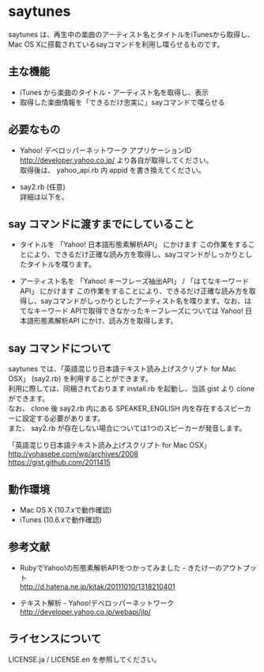 saytunes
==================

saytunes は、再生中の楽曲のアーティスト名とタイトルをiTunesから取得し、Mac OS Xに搭載されているsayコマンドを利用し喋らせるものです。

主な機能
-------
+ iTunes から楽曲のタイトル・アーティスト名を取得し、表示  
+ 取得した楽曲情報を「できるだけ忠実に」sayコマンドで喋らせる  

必要なもの
--------------
+ Yahoo! デベロッパーネットワーク アプリケーションID  
http://developer.yahoo.co.jp/ より各自が取得してください。   
取得後は、 yahoo_api.rb 内 appid を書き換えてください。  

+ say2.rb (任意)  
詳細は以下を。  

say コマンドに渡すまでにしていること
-------
+ タイトルを 「Yahoo! 日本語形態素解析API」 にかけます
 この作業をすることにより、できるだけ正確な読み方を取得し、sayコマンドがしっかりとしたタイトルを喋ります。  

+ アーティスト名を 「Yahoo! キーフレーズ抽出API」 / 「はてなキーワード API」 にかけます
 この作業をすることにより、できるだけ正確な読み方を取得し、sayコマンドがしっかりとしたアーティスト名を喋ります。なお、はてなキーワード APIで取得できなかったキーフレーズについては Yahoo! 日本語形態素解析API にかけ、読み方を取得します。

say コマンドについて
--------
saytunes では、「英語混じり日本語テキスト読み上げスクリプト for Mac OSX」 (say2.rb) を利用することができます。  
利用に際しては、同梱されております install.rb を起動し、当該 gist より clone ができます。  
なお、 clone 後 say2.rb 内にある SPEAKER_ENGLISH 内を存在するスピーカーに設定する必要があります。  
また、 say2.rb が存在しない場合については1つのスピーカーが発音します。  
  
「英語混じり日本語テキスト読み上げスクリプト for Mac OSX」  
http://yohasebe.com/wp/archives/2008  
https://gist.github.com/2011415  

動作環境
---------
+ Mac OS X (10.7.xで動作確認)  
+ iTunes (10.6.xで動作確認)  

参考文献
---------
+ RubyでYahoo!の形態素解析APIをつかってみました - きたけーのアウトプット  
 http://d.hatena.ne.jp/kitak/20111010/1318210401

+ テキスト解析 - Yahoo!デベロッパーネットワーク  
 http://developer.yahoo.co.jp/webapi/jlp/

ライセンスについて
---------
LICENSE.ja / LICENSE.en を参照してください。  
